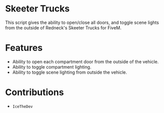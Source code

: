 # Skeeter Trucks
This script gives the ability to open/close all doors, and toggle scene lights from the outside of Redneck's Skeeter Trucks for FiveM.

# Features
- Ability to open each compartment door from the outside of the vehicle.
- Ability to toggle compartment lighting.
- Ability to toggle scene lighting from outside the vehicle.

# Contributions
- `IceTheDev`
